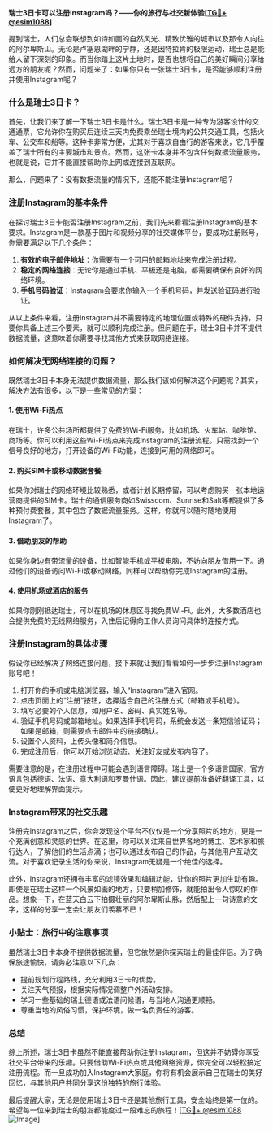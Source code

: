 **瑞士3日卡可以注册Instagram吗？——你的旅行与社交新体验[[TG💪+ @esim1088](https://t.me/s/esim1088)]**

提到瑞士，人们总会联想到如诗如画的自然风光、精致优雅的城市以及那令人向往的阿尔卑斯山。无论是卢塞恩湖畔的宁静，还是因特拉肯的极限运动，瑞士总是能给人留下深刻的印象。而当你踏上这片土地时，是否也想将自己的美好瞬间分享给远方的朋友呢？然而，问题来了：如果你只有一张瑞士3日卡，是否能够顺利注册并使用Instagram呢？

### 什么是瑞士3日卡？

首先，让我们来了解一下瑞士3日卡是什么。瑞士3日卡是一种专为游客设计的交通通票，它允许你在购买后连续三天内免费乘坐瑞士境内的公共交通工具，包括火车、公交车和船等。这种卡非常方便，尤其对于喜欢自由行的游客来说，它几乎覆盖了瑞士所有的主要城市和景点。然而，这张卡本身并不包含任何数据流量服务，也就是说，它并不能直接帮助你上网或连接到互联网。

那么，问题来了：没有数据流量的情况下，还能不能注册Instagram呢？

### 注册Instagram的基本条件

在探讨瑞士3日卡能否注册Instagram之前，我们先来看看注册Instagram的基本要求。Instagram是一款基于图片和视频分享的社交媒体平台，要成功注册账号，你需要满足以下几个条件：

1. **有效的电子邮件地址**：你需要有一个可用的邮箱地址来完成注册过程。
2. **稳定的网络连接**：无论你是通过手机、平板还是电脑，都需要确保有良好的网络环境。
3. **手机号码验证**：Instagram会要求你输入一个手机号码，并发送验证码进行验证。

从以上条件来看，注册Instagram并不需要特定的地理位置或特殊的硬件支持，只要你具备上述三个要素，就可以顺利完成注册。但问题在于，瑞士3日卡并不提供数据流量，这意味着你需要寻找其他方式来获取网络连接。

### 如何解决无网络连接的问题？

既然瑞士3日卡本身无法提供数据流量，那么我们该如何解决这个问题呢？其实，解决方法有很多，以下是一些常见的方案：

#### 1. 使用Wi-Fi热点
在瑞士，许多公共场所都提供了免费的Wi-Fi服务，比如机场、火车站、咖啡馆、商场等。你可以利用这些Wi-Fi热点来完成Instagram的注册流程。只需找到一个信号良好的地方，打开设备的Wi-Fi功能，连接到可用的网络即可。

#### 2. 购买SIM卡或移动数据套餐
如果你对瑞士的网络环境比较熟悉，或者计划长期停留，可以考虑购买一张本地运营商提供的SIM卡。瑞士的通信服务商如Swisscom、Sunrise和Salt等都提供了多种预付费套餐，其中包含了数据流量服务。这样，你就可以随时随地使用Instagram了。

#### 3. 借助朋友的帮助
如果你身边有带流量的设备，比如智能手机或平板电脑，不妨向朋友借用一下。通过他们的设备访问Wi-Fi或移动网络，同样可以帮助你完成Instagram的注册。

#### 4. 使用机场或酒店的服务
如果你刚刚抵达瑞士，可以在机场的休息区寻找免费Wi-Fi。此外，大多数酒店也会提供免费的无线网络服务，入住后记得向工作人员询问具体的连接方式。

### 注册Instagram的具体步骤

假设你已经解决了网络连接问题，接下来就让我们看看如何一步步注册Instagram账号吧！

1. 打开你的手机或电脑浏览器，输入“Instagram”进入官网。
2. 点击页面上的“注册”按钮，选择适合自己的注册方式（邮箱或手机号）。
3. 填写必要的个人信息，如用户名、密码、真实姓名等。
4. 验证手机号码或邮箱地址。如果选择手机号码，系统会发送一条短信验证码；如果是邮箱，则需要点击邮件中的链接确认。
5. 设置个人资料，上传头像和简介信息。
6. 完成注册后，你可以开始浏览动态、关注好友或发布内容了。

需要注意的是，在注册过程中可能会遇到语言障碍。瑞士是一个多语言国家，官方语言包括德语、法语、意大利语和罗曼什语。因此，建议提前准备好翻译工具，以便更好地理解界面提示。

### Instagram带来的社交乐趣

注册完Instagram之后，你会发现这个平台不仅仅是一个分享照片的地方，更是一个充满创意和灵感的世界。在这里，你可以关注来自世界各地的博主、艺术家和旅行达人，了解他们的生活点滴；也可以通过发布自己的作品，与其他用户互动交流。对于喜欢记录生活的你来说，Instagram无疑是一个绝佳的选择。

此外，Instagram还拥有丰富的滤镜效果和编辑功能，让你的照片更加生动有趣。即使是在瑞士这样一个风景如画的地方，只要稍加修饰，就能拍出令人惊叹的作品。想象一下，在蓝天白云下拍摄壮丽的阿尔卑斯山脉，然后配上一句诗意的文字，这样的分享一定会让朋友们羡慕不已！

### 小贴士：旅行中的注意事项

虽然瑞士3日卡本身不提供数据流量，但它依然是你探索瑞士的最佳伴侣。为了确保旅途愉快，请务必注意以下几点：

- 提前规划行程路线，充分利用3日卡的优势。
- 关注天气预报，根据实际情况调整户外活动安排。
- 学习一些基础的瑞士德语或法语问候语，与当地人沟通更顺畅。
- 尊重当地的风俗习惯，保护环境，做一名负责任的游客。

### 总结

综上所述，瑞士3日卡虽然不能直接帮助你注册Instagram，但这并不妨碍你享受社交平台带来的乐趣。只要借助Wi-Fi热点或其他网络资源，你完全可以轻松搞定注册流程。而一旦成功加入Instagram大家庭，你将有机会展示自己在瑞士的美好回忆，与其他用户共同分享这份独特的旅行体验。

最后提醒大家，无论是使用瑞士3日卡还是其他旅行工具，安全始终是第一位的。希望每一位来到瑞士的朋友都能度过一段难忘的旅程！[[TG💪+ @esim1088](https://t.me/s/esim1088) ![Image](https://i.postimg.cc/4NQfJmqS/Snipaste-2025-05-13-00-14-12.png)]